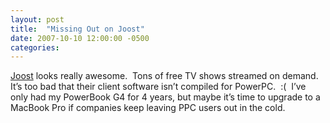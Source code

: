 ```yaml
---
layout: post
title:  "Missing Out on Joost"
date: 2007-10-10 12:00:00 -0500
categories: 
---
```


<a href="http://www.joost.com/">Joost</a> looks really awesome.  Tons of free TV shows streamed on demand.  It&#8217;s too bad that their client software isn&#8217;t compiled for PowerPC.  :(  I&#8217;ve only had my PowerBook G4 for 4 years, but maybe it&#8217;s time to upgrade to a MacBook Pro if companies keep leaving PPC users out in the cold.
